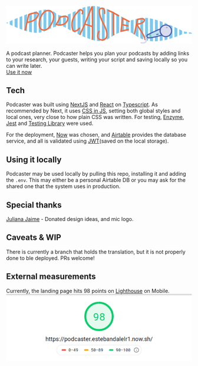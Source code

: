 ![Podcaster](./public/podcaster.png)


A podcast planner.
Podcaster helps you plan your podcasts by adding links to your research, your guests, writing your script and saving locally so you can write later.  
[Use it now](https://podcaster.estebandalelr1.now.sh)

## Tech
Podcaster was built using [NextJS](https://nextjs.org/) and [React](https://reactjs.org/) on [Typescript](https://www.typescriptlang.org/). As recommended by Next, it uses [CSS in JS](https://cssinjs.org/), setting both global styles and local ones, very close to how plain CSS was written. For testing, [Enzyme](https://airbnb.io/enzyme/), [Jest](https://jestjs.io/) and [Testing Library](https://testing-library.com/) were used. 

For the deployment, [Now](https://zeit.co/) was chosen, and [Airtable](https://airtable.com/) provides the database service, and all is validated using [JWT](https://airtable.com/)(saved on the local storage).

 ## Using it locally
 Podcaster may be used locally by pulling this repo, installing it and adding the ```.env```. This may either be a personal Airtable DB or you may ask for the shared one that the system uses in production. 

 ## Special thanks
 [Juliana Jaime](https://github.com/PeppermintNDaisies) - Donated design ideas, and mic logo.
 
 ## Caveats & WIP
 There is currently a branch that holds the translation, but it is not properly done to ble deployed. PRs welcome!

## External measurements
Currently, the landing page hits 98 points on [Lighthouse](https://developers.google.com/speed/pagespeed/insights/?url=https%3A%2F%2Fpodcaster.estebandalelr1.now.sh%2F&tab=mobile) on Mobile.
![Lighthouse](./public/Lighthouse.png)